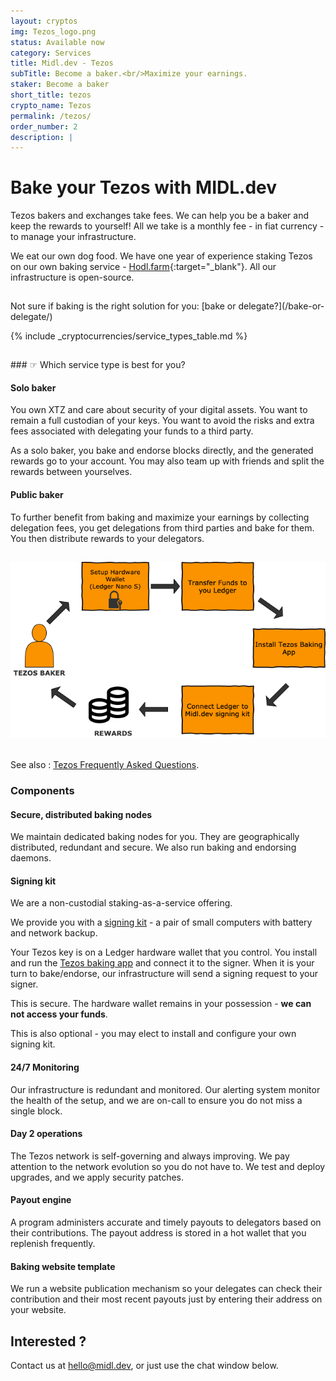 ```yaml
---
layout: cryptos
img: Tezos_logo.png
status: Available now
category: Services
title: Midl.dev - Tezos
subTitle: Become a baker.<br/>Maximize your earnings.
staker: Become a baker
short_title: tezos
crypto_name: Tezos
permalink: /tezos/
order_number: 2
description: | 
---
```


# Bake your Tezos with MIDL.dev

Tezos bakers and exchanges take fees. We can help you be a baker and keep the rewards to yourself!
All we take is a monthly fee - in fiat currency - to manage your infrastructure.

We eat our own dog food. We have one year of experience staking Tezos on our own baking service -  [Hodl.farm](https://hodl.farm){:target="_blank"}. All our infrastructure is open-source.

<div style="padding-top:15px;text-align:center"></div>
Not sure if baking is the right solution for you: [bake or delegate?](/bake-or-delegate/)

{% include _cryptocurrencies/service_types_table.md %}

<div style="padding-top:15px;"></div>
### &#9758; Which service type is best for you?


#### Solo baker
You own XTZ and care about security of your digital assets. You want to remain a full custodian of your keys. You want to avoid the risks and extra fees associated with delegating your funds to a third party.

As a solo baker, you bake and endorse blocks directly, and the generated rewards go to your account. You may also team up with friends and split the rewards between yourselves.

#### Public baker

To further benefit from baking and maximize your earnings by collecting delegation fees, you get delegations from third parties and bake for them. You then distribute rewards to your delegators.

<div style="padding-top:15px"><img class="img-responsive" src="/img/Tezos-baker-how-to.png"/></div>
<br/>

See also : [Tezos Frequently Asked Questions](/tezos-faq/).

### Components

#### Secure, distributed baking nodes

We maintain dedicated baking nodes for you. They are geographically distributed, redundant and secure. We also run baking and endorsing daemons.

#### Signing kit

We are a non-custodial staking-as-a-service offering.

We provide you with a [signing kit](/signingkit/) - a pair of small computers with battery and network backup.

Your Tezos key is on a Ledger hardware wallet that you control. You install and run the [Tezos baking app]("https://github.com/obsidiansystems/ledger-app-tezos") and connect it to the signer. When it is your turn to bake/endorse, our infrastructure will send a signing request to your signer.

This is secure. The hardware wallet remains in your possession - <b>we can not access your funds</b>.

This is also optional - you may elect to install and configure your own signing kit.

#### 24/7 Monitoring

Our infrastructure is redundant and monitored. Our alerting system monitor the health of the setup, and we are on-call to ensure you do not miss a single block.

#### Day 2 operations

The Tezos network is self-governing and always improving. We pay attention to the network evolution so you do not have to. We test and deploy upgrades, and we apply security patches.

#### Payout engine

A program administers accurate and timely payouts to delegators based on their contributions. The payout address is stored in a hot wallet that you replenish frequently.

#### Baking website template

We run a website publication mechanism so your delegates can check their contribution and their most recent payouts just by entering their address on your website.

## Interested ?

Contact us at [hello@midl.dev](mailto:hello@midl.dev), or just use the chat window below.
